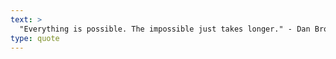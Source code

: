 ```yaml
---
text: >
  "Everything is possible. The impossible just takes longer." - Dan Brown
type: quote
---
```


